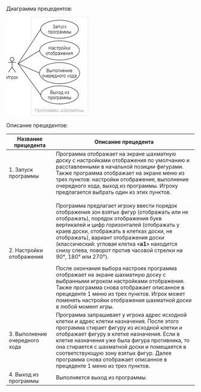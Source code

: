 Диаграмма прецедентов:

![](use%20case%20diagram.png)

Описание прецедентов:

| Название прецедента | Описание прецедента |
| --- | --- |
| 1.&nbsp;Запуск программы | Программа отображает на экране шахматную доску с настройками отображения по умолчанию и расставленными в начальной позиции фигурами. Также программа отображает на экране меню из трех пунктов: настройки отображения, выполнение очередного хода, выход из программы. Игроку предлагается выбрать один из этих пунктов. |
| 2.&nbsp;Настройки отображения | <p>Программа предлагает игроку ввести порядок отображения зон взятых фигур (отображать или не отображать), порядок отображения букв вертикалей и цифр горизонталей (отображать у краев доски, отображать в клетках доски, не отображать), вариант отображения доски (классический: угловая клетка «<b>a1</b>» находится снизу слева, поворот против часовой стрелки на 90°, 180° или 270°).</p>После окончания выбора настроек программа отображает на экране шахматную доску с выбранными игроком настройками отображения. Также программа снова отображает описанное в прецеденте 1 меню из трех пунктов. Игрок может поменять настройки отображения шахматной доски в любой момент игры. |
| 3.&nbsp;Выполнение очередного хода | Программа запрашивает у игрока адрес исходной клетки и адрес клетки назначения. После этого программа стирает фигуру из исходной клетки и отображает фигуру в клетке назначения. Если в клетке назначения уже была фигура противника, то она стирается с шахматной доски и помещается в соответствующую зону взятых фигур. Далее программа снова отображает описанное в прецеденте 1 меню из трех пунктов. |
| 4.&nbsp;Выход из программы | Выполняется выход из программы. |